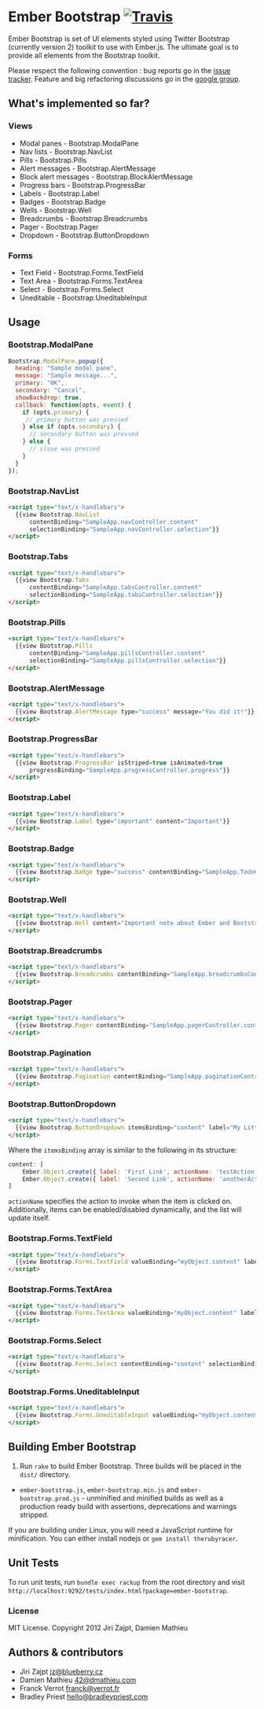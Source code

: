 # Ember Bootstrap [![Travis](https://secure.travis-ci.org/emberjs-addons/ember-bootstrap.png?branch=master)](http://travis-ci.org/emberjs-addons/ember-bootstrap)

Ember Bootstrap is set of UI elements styled using Twitter Bootstrap (currently version 2) toolkit to use with Ember.js.
The ultimate goal is to provide all elements from the Bootstrap toolkit.

Please respect the following convention : bug reports go in the [issue tracker](https://github.com/emberjs-addons/ember-bootstrap/issues?state=open).
Feature and big refactoring discussions go in the [google group](https://groups.google.com/forum/#!forum/ember-bootstrap).

## What's implemented so far?

### Views
* Modal panes          - Bootstrap.ModalPane
* Nav lists            - Bootstrap.NavList
* Pills                - Bootstrap.Pills
* Alert messages       - Bootstrap.AlertMessage
* Block alert messages - Bootstrap.BlockAlertMessage
* Progress bars        - Bootstrap.ProgressBar
* Labels               - Bootstrap.Label
* Badges               - Bootstrap.Badge
* Wells                - Bootstrap.Well
* Breadcrumbs          - Bootstrap.Breadcrumbs
* Pager                - Bootstrap.Pager
* Dropdown             - Bootstrap.ButtonDropdown

### Forms
* Text Field - Bootstrap.Forms.TextField
* Text Area  - Bootstrap.Forms.TextArea
* Select     - Bootstrap.Forms.Select
* Uneditable - Bootstrap.UneditableInput


## Usage

### Bootstrap.ModalPane

```javascript
Bootstrap.ModalPane.popup({
  heading: "Sample modal pane",
  message: "Sample message...",
  primary: "OK",
  secondary: "Cancel",
  showBackdrop: true,
  callback: function(opts, event) {
    if (opts.primary) {
     // primary button was pressed
    } else if (opts.secondary) {
      // secondary button was pressed
    } else {
      // close was pressed
    }
  }
});
```


### Bootstrap.NavList

```html
<script type="text/x-handlebars">
  {{view Bootstrap.NavList
      contentBinding="SampleApp.navController.content"
      selectionBinding="SampleApp.navController.selection"}}
</script>
```


### Bootstrap.Tabs

```html
<script type="text/x-handlebars">
  {{view Bootstrap.Tabs
      contentBinding="SampleApp.tabsController.content"
      selectionBinding="SampleApp.tabsController.selection"}}
</script>
```


### Bootstrap.Pills

```html
<script type="text/x-handlebars">
  {{view Bootstrap.Pills
      contentBinding="SampleApp.pillsController.content"
      selectionBinding="SampleApp.pillsController.selection"}}
</script>
```


### Bootstrap.AlertMessage

```html
<script type="text/x-handlebars">
  {{view Bootstrap.AlertMessage type="success" message="You did it!"}}
</script>
```


### Bootstrap.ProgressBar

```html
<script type="text/x-handlebars">
  {{view Bootstrap.ProgressBar isStriped=true isAnimated=true 
      progressBinding="SampleApp.progressController.progress"}}
</script>
```


### Bootstrap.Label

```html
<script type="text/x-handlebars">
  {{view Bootstrap.Label type="important" content="Important"}}
</script>
```


### Bootstrap.Badge

```html
<script type="text/x-handlebars">
  {{view Bootstrap.Badge type="success" contentBinding="SampleApp.TodoController.completed"}}
</script>
```


### Bootstrap.Well

```html
<script type="text/x-handlebars">
  {{view Bootstrap.Well content="Important note about Ember and Bootstrap" }}
</script>
```


### Bootstrap.Breadcrumbs

```html
<script type="text/x-handlebars">
  {{view Bootstrap.Breadcrumbs contentBinding="SampleApp.breadcrumbsController.content" }}
</script>
```


### Bootstrap.Pager

```html
<script type="text/x-handlebars">
  {{view Bootstrap.Pager contentBinding="SampleApp.pagerController.content" }}
</script>
```


### Bootstrap.Pagination

```html
<script type="text/x-handlebars">
  {{view Bootstrap.Pagination contentBinding="SampleApp.paginationController.content" selectionBinding="SampleApp.paginationController.selection" }}
</script>
```

### Bootstrap.ButtonDropdown
```html
<script type="text/x-handlebars">
  {{view Bootstrap.ButtonDropdown itemsBinding="content" label="My Little Label"}}
</script>
```

Where the `itemsBinding` array is similar to the following in its structure:

```javascript
content: [
    Ember.Object.create({ label: 'First Link', actionName: 'testAction', disabled: false }),
    Ember.Object.create({ label: 'Second Link', actionName: 'anotherAction', disabled: true })
]
```

`actionName` specifies the action to invoke when the item is clicked on. Additionally, items can be enabled/disabled dynamically, and the list will update itself.

### Bootstrap.Forms.TextField
```html
<script type="text/x-handlebars">
  {{view Bootstrap.Forms.TextField valueBinding="myObject.content" label="content" help="This is an optional help message"}}
</script>
```


### Bootstrap.Forms.TextArea
```html
<script type="text/x-handlebars">
  {{view Bootstrap.Forms.TextArea valueBinding="myObject.content" label="content"}}
</script>
```

### Bootstrap.Forms.Select
```html
<script type="text/x-handlebars">
  {{view Bootstrap.Forms.Select contentBinding="content" selectionBinding="selected" label="content" optionLabelPath="content.name" optionValuePath="content.internalName"}}
</script>
```

### Bootstrap.Forms.UneditableInput

```html
<script type="text/x-handlebars">
  {{view Bootstrap.Forms.UneditableInput valueBinding="myObject.content" label="content"}}
</script>
```

## Building Ember Bootstrap

1. Run `rake` to build Ember Bootstrap. Three builds will be placed in the `dist/` directory.
 *  `ember-bootstrap.js`, `ember-bootstrap.min.js` and `ember-bootstrap.prod.js` - unminified and minified builds as well as a production ready build with assertions, deprecations and warnings stripped.

If you are building under Linux, you will need a JavaScript runtime for minification.
You can either install nodejs or `gem install therubyracer`.

## Unit Tests

To run unit tests, run `bundle exec rackup` from the root directory and visit
`http://localhost:9292/tests/index.html?package=ember-bootstrap`.


### License

MIT License. Copyright 2012 Jiri Zajpt, Damien Mathieu


## Authors & contributors

* Jiri Zajpt <jz@blueberry.cz>
* Damien Mathieu <42@dmathieu.com>
* Franck Verrot <franck@verrot.fr>
* Bradley Priest <hello@bradleypriest.com>
